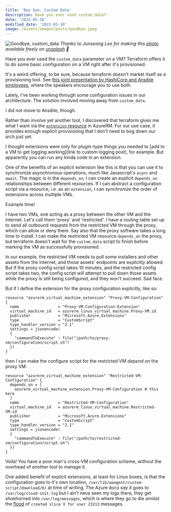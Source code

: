 ```yaml
---
title: 'Bye bye, Custom Data'
description: Have you ever used custom_data?'
date: '2022-05-10'
modified_date: '2022-05-10'
image: /assets/images/posts/goodbye.jpeg
---
```


![Goodbye, custom_data](/assets/images/posts/goodbye.jpeg)
_Thanks to Junseong Lee for making this [photo](https://unsplash.com/photos/v_WLk_vNYRA?utm_source=unsplash&utm_medium=referral&utm_content=creditShareLink) available freely on [unsplash](www.unsplash.com) 🎁_

Have you ever used the `custom_data` parameter on a VM? Terraform offers it to do some basic configuration on a VM right after it's provisioned.

It's a weird offering, to be sure, because terraform doesn't market itself as a provisioning tool. See [this joint presentation by HashiCorp and Ansible employees](https://www.hashicorp.com/resources/ansible-terraform-better-together), where the speakers encourage you to use both.

Lately, I've been working through some configuration issues in our architecture. The solution involved moving away from `custom_data`. 

I did not move to Ansible, though.

Rather than involve yet another tool, I discovered that terraform gives me what I want via the [`extension` resource](https://registry.terraform.io/providers/hashicorp/azurerm/latest/docs/resources/virtual_machine_extension) in AzureRM. For our use case, it provides enough explicit provisioning that I don't need to bog down our arch just yet.

I thought extensions were only for plugin-type things you needed to [add to a VM to get logging working](link to custom logging post), for example. But apparently you can run any kinda code in an extension.

One of the benefits of an explicit extension like this is that you can use it to synchronize asynchronous operations, much like Javascript's `async` and  `await`. The magic is in the `depends_on`; I can create an explicit `depends_on` relationships between different resources. If I can abstract a configuration script via a resource, i.e. as an `extension`, I can _synchronize_ the order of extensions across multiple VMs.

Example time!

I have two VMs, one acting as a proxy between the other VM and the internet. Let's call them 'proxy' and 'restricted'. I have a routing table set up to send all outbound requests from the restricted VM through the proxy, which can allow or deny them. Say also that the proxy software takes a long time to install. I can make the restricted VM resource `depends_on` the proxy, but terraform doesn't wait for the `custom_data` script to finish before marking the VM as successfully provisioned.

In our example, the restricted VM needs to pull some installers and other assets from the internet, and those assets' endpoints are explicitly allowed. But if the proxy config script takes 10 minutes, and the restricted config script takes two, the config script will attempt to pull down those assets while the proxy is still being configured, and they won't succeed. Sad face.

But if I define the extension for the proxy configuration explicitly, like so:

```hcl
resource "azurerm_virtual_machine_extension" "Proxy-VM-Configuration" {
  name                 = "Proxy-VM-Configuration-Extension"
  virtual_machine_id   = azurerm_linux_virtual_machine.Proxy-VM.id
  publisher            = "Microsoft.Azure.Extensions"
  type                 = "CustomScript"
  type_handler_version = "2.1"
  settings = jsonencode(
  {
    "commandToExecute" : file("/path/to/proxy-vm/configuration/script.sh")
  })
}
```

then I can make the configure script for the restricted VM _depend on_ the proxy VM:

```hcl
resource "azurerm_virtual_machine_extension" "Restricted-VM-Configuration" {
  depends_on = [
    azurerm_virtual_machine_extension.Proxy-VM-Configuration # this here
  ]
  name                 = "Restricted-VM-Configuration"
  virtual_machine_id   = azurerm_linux_virtual_machine.Restricted-VM.id
  publisher            = "Microsoft.Azure.Extensions"
  type                 = "CustomScript"
  type_handler_version = "2.1"
  settings = jsonencode(
  {
    "commandToExecute" : file("/path/to/restricted-vm/configuration/script.sh")
  })
}
```

Voila! You have a poor man's cross-VM configuration scheme, without the overhead of another tool to manage it.

One added benefit of explicit extensions, at least for Linux boxes, is that the configuration goes to it's own location, `/var/lib/waagent/custom-script/download/0/` at time of writing. The Azure docs _say_ it goes to `/var/log/cloud-init.log`  but I ain't neva seen my logs there, they get shoehorned into `/var/log/messages`, which is where they go to die amidst the [flood](https://access.redhat.com/solutions/1564823) of `created slice X for user 23213` messages.